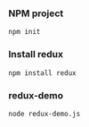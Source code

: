 ### NPM project

`npm init`

### Install redux

`npm install redux`

### redux-demo

`node redux-demo.js`
